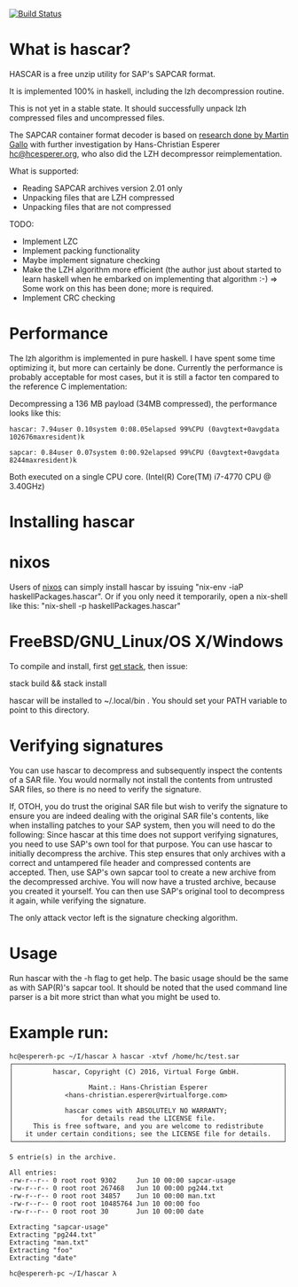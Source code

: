 [![Build Status](https://travis-ci.org/VirtualForgeGmbH/hascar.svg?branch=master)](https://travis-ci.org/VirtualForgeGmbH/hascar)

# What is hascar?

HASCAR is a free unzip utility for SAP's SAPCAR format.

It is implemented 100% in haskell, including the lzh decompression
routine.

This is not yet in a stable state. It should successfully unpack lzh
compressed files and uncompressed files.

The SAPCAR container format decoder is based on [research done by
Martin Gallo](https://github.com/CoreSecurity/pysap) with further
investigation by Hans-Christian Esperer <hc@hcesperer.org>, who also
did the LZH decompressor reimplementation.

What is supported:

* Reading SAPCAR archives version 2.01 only
* Unpacking files that are LZH compressed
* Unpacking files that are not compressed

TODO:

* Implement LZC
* Implement packing functionality
* Maybe implement signature checking
* Make the LZH algorithm more efficient (the author just about
  started to learn haskell when he embarked on implementing
  that algorithm :-)
  => Some work on this has been done; more is required.
* Implement CRC checking

# Performance

The lzh algorithm is implemented in pure haskell. I have spent some time
optimizing it, but more can certainly be done. Currently the performance is
probably acceptable for most cases, but it is still a factor ten compared to
the reference C implementation:

Decompressing a 136 MB payload (34MB compressed), the performance looks like
this:

    hascar: 7.94user 0.10system 0:08.05elapsed 99%CPU (0avgtext+0avgdata 102676maxresident)k

    sapcar: 0.84user 0.07system 0:00.92elapsed 99%CPU (0avgtext+0avgdata 8244maxresident)k

Both executed on a single CPU core. (Intel(R) Core(TM) i7-4770 CPU @ 3.40GHz)

# Installing hascar

# nixos

Users of [nixos](https://nixos.org) can simply install hascar by issuing
"nix-env -iaP haskellPackages.hascar". Or if you only need it temporarily, open
a nix-shell like this: "nix-shell -p haskellPackages.hascar"

# FreeBSD/GNU_Linux/OS X/Windows

To compile and install, first [get stack](
http://docs.haskellstack.org/en/stable/README/), then issue:

stack build && stack install

hascar will be installed to ~/.local/bin  . You should set your PATH variable to point
to this directory.

# Verifying signatures

You can use hascar to decompress and subsequently inspect the contents
of a SAR file. You would normally not install the contents from
untrusted SAR files, so there is no need to verify the signature.

If, OTOH, you do trust the original SAR file but wish to verify the
signature to ensure you are indeed dealing with the original SAR
file's contents, like when installing patches to your SAP system, then
you will need to do the following: Since hascar at this time does not
support verifying signatures, you need to use SAP's own tool for that
purpose. You can use hascar to initially decompress the archive. This
step ensures that only archives with a correct and untampered file
header and compressed contents are accepted. Then, use SAP's own
sapcar tool to create a new archive from the decompressed archive. You
will now have a trusted archive, because you created it yourself. You
can then use SAP's original tool to decompress it again, while
verifying the signature.

The only attack vector left is the signature checking algorithm.

# Usage

Run hascar with the -h flag to get help. The basic usage should be the
same as with SAP(R)'s sapcar tool. It should be noted that the used
command line parser is a bit more strict than what you might be used
to.

# Example run:

    hc@espererh-pc ~/I/hascar λ hascar -xtvf /home/hc/test.sar 
    ┌────────────────────────────────────────────────────────────────────┐
    │          hascar, Copyright (C) 2016, Virtual Forge GmbH.           │
    │                                                                    │
    │                   Maint.: Hans-Christian Esperer                   │
    │             <hans-christian.esperer@virtualforge.com>              │
    │                                                                    │
    │             hascar comes with ABSOLUTELY NO WARRANTY;              │
    │                 for details read the LICENSE file.                 │
    │     This is free software, and you are welcome to redistribute     │
    │   it under certain conditions; see the LICENSE file for details.   │
    └────────────────────────────────────────────────────────────────────┘
    
    5 entrie(s) in the archive.
    
    All entries:
    -rw-r--r-- 0 root root 9302     Jun 10 00:00 sapcar-usage
    -rw-r--r-- 0 root root 267468   Jun 10 00:00 pg244.txt
    -rw-r--r-- 0 root root 34857    Jun 10 00:00 man.txt
    -rw-r--r-- 0 root root 10485764 Jun 10 00:00 foo
    -rw-r--r-- 0 root root 30       Jun 10 00:00 date
    
    Extracting "sapcar-usage"
    Extracting "pg244.txt"
    Extracting "man.txt"
    Extracting "foo"
    Extracting "date"
    
    hc@espererh-pc ~/I/hascar λ
